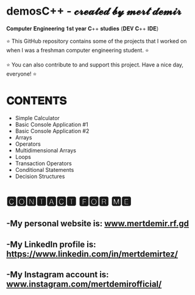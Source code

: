 # demosC++ - 𝓬𝓻𝓮𝓪𝓽𝓮𝓭 𝓫𝔂 𝓶𝓮𝓻𝓽 𝓭𝓮𝓶𝓲𝓻
 
𝐂𝐨𝐦𝐩𝐮𝐭𝐞𝐫 𝐄𝐧𝐠𝐢𝐧𝐞𝐞𝐫𝐢𝐧𝐠 𝟏𝐬𝐭 𝐲𝐞𝐚𝐫 𝐂++ 𝐬𝐭𝐮𝐝𝐢𝐞𝐬 (𝐃𝐄𝐕 𝐂++ 𝐈𝐃𝐄)
 
 ⭐ This GitHub repository contains some of the projects that I worked on when I was a freshman computer engineering student. ⭐
 
 ⭐ You can also contribute to and support this project. Have a nice day, everyone! ⭐

# 𝐂𝐎𝐍𝐓𝐄𝐍𝐓𝐒
- Simple Calculator
- Basic Console Application #1
- Basic Console Application #2
- Arrays 
- Operators
- Multidimensional Arrays
- Loops
- Transaction Operators
- Conditional Statements
- Decision Structures



# 🅲🅾🅽🆃🅰🅲🆃 🅵🅾🆁 🅼🅴
-My personal website is: www.mertdemir.rf.gd
- 
-My LinkedIn profile is: https://www.linkedin.com/in/mertdemirtez/
-
-My Instagram account is: www.instagram.com/mertdemirofficial/
-
